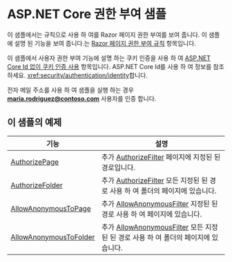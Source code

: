 # <a name="aspnet-core-authorization-sample"></a>ASP.NET Core 권한 부여 샘플

이 샘플에서는 규칙으로 사용 하 여를 Razor 페이지 권한 부여를 보여 줍니다. 이 샘플에 설명 된 기능을 보여 줍니다.는 [Razor 페이지 권한 부여 규칙](https://docs.microsoft.com/aspnet/core/security/authorization/razor-pages-authorization) 항목입니다.

이 샘플에서 사용자 권한 부여 기능에 설명 하는 쿠키 인증을 사용 하 여 [ASP.NET Core Id 없이 쿠키 인증 사용](https://docs.microsoft.com/aspnet/core/security/authentication/cookie) 항목입니다. ASP.NET Core Id를 사용 하 여 정보를 참조 하세요. <xref:security/authentication/identity>합니다.

전자 메일 주소를 사용 하 여 샘플을 실행 하는 경우 **maria.rodriguez@contoso.com** 사용자를 인증 합니다.

## <a name="examples-in-this-sample"></a>이 샘플의 예제

| 기능 | 설명 |
| --- | --- |
| [AuthorizePage](https://docs.microsoft.com/dotnet/api/microsoft.extensions.dependencyinjection.pageconventioncollectionextensions.authorizepage) | 추가 [AuthorizeFilter](https://docs.microsoft.com/dotnet/api/microsoft.aspnetcore.mvc.authorization.authorizefilter) 페이지에 지정된 된 경로입니다. |
| [AuthorizeFolder](https://docs.microsoft.com/dotnet/api/microsoft.extensions.dependencyinjection.pageconventioncollectionextensions.authorizefolder) | 추가 [AuthorizeFilter](https://docs.microsoft.com/dotnet/api/microsoft.aspnetcore.mvc.authorization.authorizefilter) 모든 지정된 된 경로 사용 하 여 폴더의 페이지에 있습니다. |
| [AllowAnonymousToPage](https://docs.microsoft.com/dotnet/api/microsoft.extensions.dependencyinjection.pageconventioncollectionextensions.allowanonymoustopage) | 추가 [AllowAnonymousFilter](https://docs.microsoft.com/dotnet/api/microsoft.aspnetcore.mvc.authorization.allowanonymousfilter) 지정된 된 경로 사용 하 여 페이지에 있습니다. |
| [AllowAnonymousToFolder](https://docs.microsoft.com/dotnet/api/microsoft.extensions.dependencyinjection.pageconventioncollectionextensions.allowanonymoustofolder) | 추가 [AllowAnonymousFilter](https://docs.microsoft.com/dotnet/api/microsoft.aspnetcore.mvc.authorization.allowanonymousfilter) 모든 지정된 된 경로 사용 하 여 폴더의 페이지에 있습니다. |
